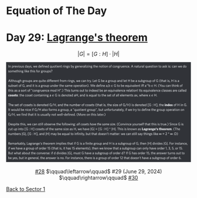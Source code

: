 # Equation of The Day

# Day 29: [Lagrange's theorem](https://en.wikipedia.org/wiki/Lagrange%27s_theorem_(group_theory))

$$|G|=[G:H]\cdot|H|$$

<picture><img alt="Day 29" src="0029.png"></picture>

<center><a href="0028.html">#28</a> $\qquad\leftarrow\qquad$ #29 (June 29, 2024) $\qquad\rightarrow\qquad$ <a href="0030.html">#30</a></center>

[Back to Sector 1](../0-63.md)

<script data-goatcounter="https://zswu.goatcounter.com/count" async src="//gc.zgo.at/count.js"></script>
<script src="https://utteranc.es/client.js" repo="12AbBa/eotd" issue-term="pathname" theme="github-light" crossorigin="anonymous" async> </script>